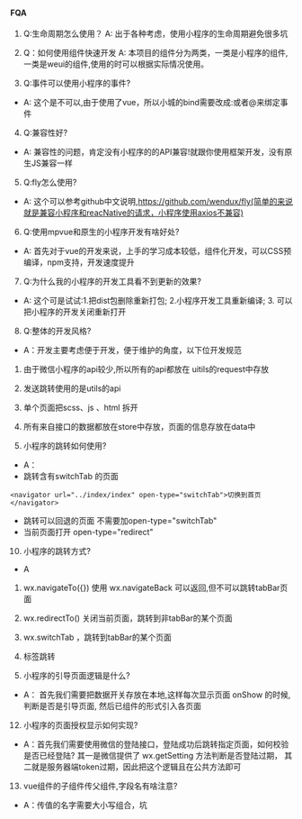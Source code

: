 #### FQA
1. Q:生命周期怎么使用？
A: 出于各种考虑，使用小程序的生命周期避免很多坑

2. Q：如何使用组件快速开发
A: 本项目的组件分为两类，一类是小程序的组件,一类是weui的组件,使用的时可以根据实际情况使用。

3. Q:事件可以使用小程序的事件?
- A: 这个是不可以,由于使用了vue，所以小城的bind需要改成:或者@来绑定事件

4. Q:兼容性好?
- A: 兼容性的问题，肯定没有小程序的的API兼容!就跟你使用框架开发，没有原生JS兼容一样

5. Q:fly怎么使用?
- A: 这个可以参考github中文说明,https://github.com/wendux/fly(简单的来说就是兼容小程序和reacNative的请求，小程序使用axios不兼容)

6. Q:使用mpvue和原生的小程序开发有啥好处?
- A: 首先对于vue的开发来说，上手的学习成本较低，组件化开发，可以CSS预编译，npm支持，开发速度提升

7. Q:为什么我的小程序的开发工具看不到更新的效果?
- A: 这个可是试试:1.把dist包删除重新打包; 2.小程序开发工具重新编译; 3. 可以把小程序的开发关闭重新打开

8. Q:整体的开发风格?
- A：开发主要考虑便于开发，便于维护的角度，以下位开发规范
1. 由于微信小程序的api较少,所以所有的api都放在 uitils的request中存放
2. 发送跳转使用的是utils的api
3. 单个页面把scss、js 、html 拆开
4. 所有来自接口的数据都放在store中存放，页面的信息存放在data中

9. 小程序的跳转<navigator></navigator>如何使用?
- A：
- 跳转含有switchTab 的页面
```Js
<navigator url="../index/index" open-type="switchTab">切换到首页</navigator>
```
- 跳转可以回退的页面  不需要加open-type="switchTab"
- 当前页面打开 open-type="redirect"

10. 小程序的跳转方式?
- A
1. wx.navigateTo({}) 使用 wx.navigateBack 可以返回,但不可以跳转tabBar页面
2. wx.redirectTo()  关闭当前页面，跳转到非tabBar的某个页面 
3. wx.switchTab ，跳转到tabBar的某个页面
4. <navigator> 标签跳转

11. 小程序的引导页面逻辑是什么?
- A： 首先我们需要把数据开关存放在本地,这样每次显示页面 onShow 的时候, 判断是否是引导页面, 然后已组件的形式引入各页面

12. 小程序的页面授权显示如何实现?
- A：首先我们需要使用微信的登陆接口，登陆成功后跳转指定页面，如何校验是否已经登陆? 其一是微信提供了 wx.getSetting 方法判断是否登陆过期， 其二就是服务器端token过期，因此把这个逻辑且在公共方法即可

13. vue组件的子组件传父组件,字段名有啥注意?
- A：传值的名字需要大小写组合，坑